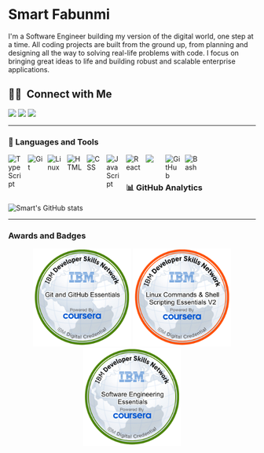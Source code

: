 # Smart Fabunmi
I'm a Software Engineer building my version of the digital world, one step at a time. All coding projects are built from the ground up, from planning and designing all the way to solving real-life problems with code.   I focus on bringing great ideas to life and building robust and scalable enterprise applications.

  ## 🤝🏻 &nbsp;Connect with Me
<div align="left" >
<a target="_blank" href="https://www.linkedin.com/in/smartfabunmi/"><img src="https://custom-icon-badges.demolab.com/badge/-smartfabunmi-0077B5?style=flat&logo=Linkedin&logoColor=white"/></a>
<a target="_blank" href="mailto:smartfabunmi@gmail.com"><img src="https://custom-icon-badges.demolab.com/badge/-smartfabunmi@gmail.com-D14836?style=flat&logo=Gmail&logoColor=white"/></a>
<a target="_blank" href="https://www.buymeacoffee.com/smartfabunmi"><img src="https://custom-icon-badges.demolab.com/badge/Buy_Me_A_Coffee-FFDD00?style==flat&logo=buy-me-a-coffee&logoColor=black"/>
 </a>
</div>

---

### 🧰 Languages and Tools

<img align="left" alt="TypeScript" width="30px" style="padding-right:10px;" src="https://cdn.jsdelivr.net/gh/devicons/devicon/icons/typescript/typescript-plain.svg" />
<img align="left" alt="Git" width="30px" style="padding-right:10px;" src="https://cdn.jsdelivr.net/gh/devicons/devicon/icons/git/git-original.svg" />
<img align="left" alt="Linux" width="30px" style="padding-right:10px;" src="https://cdn.jsdelivr.net/gh/devicons/devicon/icons/linux/linux-original.svg" />
<img align="left" alt="HTML" width="30px" style="padding-right:10px;" src="https://cdn.jsdelivr.net/gh/devicons/devicon/icons/html5/html5-plain.svg" />
<img align="left" alt="CSS" width="30px" style="padding-right:10px;" src="https://cdn.jsdelivr.net/gh/devicons/devicon/icons/css3/css3-plain.svg" />
<img align="left" alt="JavaScript" width="30px" style="padding-right:10px;" src="https://cdn.jsdelivr.net/gh/devicons/devicon/icons/javascript/javascript-plain.svg" />
<img align="left" alt="React" width="30px" style="padding-right:10px;" src="https://cdn.jsdelivr.net/gh/devicons/devicon/icons/react/react-original.svg" />


<img align="left" width="30px" style="padding-right:10px;" src="https://cdn.jsdelivr.net/gh/devicons/devicon@latest/icons/python/python-original.svg" />
          
<img align="left" alt="GitHub" width="30px" style="padding-right:10px;" src="https://cdn.jsdelivr.net/gh/devicons/devicon/icons/github/github-original.svg" />
         
<img align="left" alt="Bash" width="30px" style="padding-right:10px;" src="https://cdn.jsdelivr.net/gh/devicons/devicon/icons/bash/bash-original.svg" />
<br />

#

### 📊 GitHub Analytics
    
![Smart's GitHub stats](https://github-readme-stats.vercel.app/api?username=smartfab&show_icons=true&theme=outrun)

---

### Awards and Badges
<div align="center">
<a  href="https://www.credly.com/earner/earned/badge/22354a63-0cd0-401d-9b83-26165a521083"><img src="badges/git-and-github-essentials.png" height="200px"/></a>
<a href="https://www.credly.com/earner/earned/badge/56a76d4e-9861-4ab1-95e2-d987767b00f5"><img src="badges/linux-commands-shell-scripting-essentials-v2.png" height="200px"/></a>
<a href="https://www.credly.com/earner/earned/badge/83bf4665-a164-4717-ad61-e9435733f3a0"><img src="badges/software-engineering-essentials.png" height="200px"/></a>
</div>


